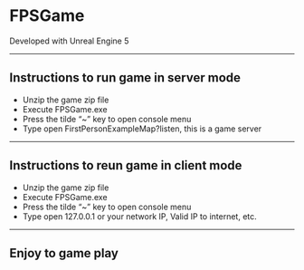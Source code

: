 # FPSGame

Developed with Unreal Engine 5

-----
Instructions to run game in server mode
-----

- Unzip the game zip file
- Execute FPSGame.exe
- Press the tilde “~” key to open console menu
- Type open FirstPersonExampleMap?listen, this is a game server

-----
Instructions to reun game in client mode
-----

- Unzip the game zip file
- Execute FPSGame.exe
- Press the tilde “~” key to open console menu
- Type open 127.0.0.1 or your network IP, Valid IP to internet, etc.

-----
## Enjoy to game play
